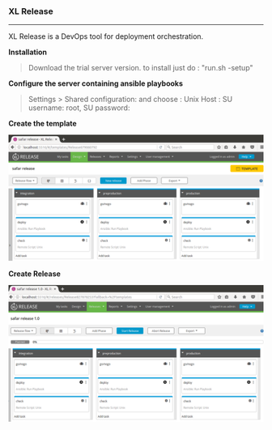 ### XL Release
---- 
XL Release is a DevOps tool for deployment orchestration.

**Installation**
> Download the trial server version. to install just do : "run.sh -setup"

**Configure the server containing ansible playbooks**
> Settings > Shared configuration: and choose : Unix Host : SU username: root, SU password:

**Create the template**

![alt txt](/docs/images/xl-release-template.PNG)

**Create Release**

![alt txt](/docs/images/xl-release-release.PNG)